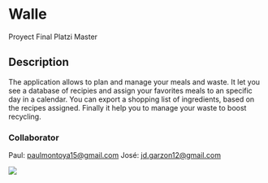 # Walle

Proyect Final Platzi Master

## Description

The application allows to plan and manage your meals and waste. It let you see a database of recipies and assign your favorites meals to an specific day in a calendar. You can export a shopping list of ingredients, based on the recipes assigned. Finally it help you to manage your waste to boost recycling.

### Collaborator

Paul:  paulmontoya15@gmail.com
José: jd.garzon12@gmail.com

![](https://i.imgur.com/taHRsCB.png)

